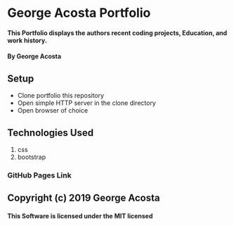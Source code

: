 # George Acosta Portfolio

#### This Portfolio displays the authors recent coding projects, Education, and work history.
#### By George Acosta

## Setup
* Clone portfolio this repository
* Open simple HTTP server in the clone directory
* Open browser of choice

## Technologies Used
1. css
2. bootstrap

### GitHub Pages Link

## Copyright (c) 2019 George Acosta
#### This Software is licensed under the MIT licensed
